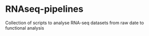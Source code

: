# RNAseq-pipelines
Collection of scripts to analyse RNA-seq datasets from raw date to functional analysis
